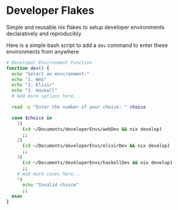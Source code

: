 # Developer Flakes

Simple and reusable nix flakes to setup developer environments declaratively and reproducibly

Here is a simple bash script to add a `dev` command to enter these environments from anywhere


```bash
# Developer Environment Function
function dev() {
  echo "Select an environment:"
  echo "1. Web"
  echo "2. Elixir"
  echo "3. Haskell"
  # Add more options here...

  read -p "Enter the number of your choice: " choice

  case $choice in
    1)
      (cd ~/Documents/developerEnvs/webDev && nix develop)
      ;;
    2)
      (cd ~/Documents/developerEnvs/elixirDev && nix develop)
      ;;
    3)
      (cd ~/Documents/developerEnvs/haskellDev && nix develop)
      ;;
    # Add more cases here...
    *)
      echo "Invalid choice"
      ;;
  esac
}
```

